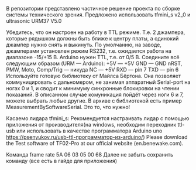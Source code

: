 В репозитории представлено частичное решение проекта по сборке системы технического зрения. Предложено использовать tfmini_s v2_0 и ultrasonic URM37 V5.0

Убедитесь, что он настроен на работу в TTL режиме. Т.е. 2 джампера, которые рядышком должны быть ближе к центру платы, а одинокий джампер нужно снять и выкинуть. По умолчанию, на заводе, джамперами установлен режим RS232, т.е. ожидается работа на диапазоне -15/+15 В. Arduino нужен TTL, т.е. от 0/5 В.
Соедините всё следующим образом (URM — Arduino):
+5V — +5V
GND — GND
nRST, PMW, Moto, Comp/Trig — никуда
NC — +5V
RXD — pin 7
TXD — pin 6
Используйте готовую библиотеку от Майлса Бёртона. 
Она позволяет коммуницировать с дальномером, не занимая аппаратный Serial-port на ногах 0 и 1, и 
сводит к минимуму синхронные блокировки на чтении показаний. В описанном случае комуникация 
пойдёт через ноги 6 и 7, можете выбрать любые другие. 
В архиве с библиотекой есть пример MeasurementBySoftwareSerial. Это то, что нужно!

Касаемо лидара tfmini_s:
Рекомендуется настраивать лидар с помощью приложения от производителя(на windows, необходим переходник ttl-usb 
или использовать в качестве программатора Arduino uno https://psenyukov.ru/usb-ttl-программатор-из-arduino/)
Please download the Test software of TF02-Pro at our official website (en.benewake.com).

Команда frame rate 5A 06 03 05 00 68 
Далее не забыть сохранить команду (все есть в гайде для приложения)
